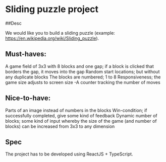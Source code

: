 # Sliding puzzle project

##Desc 

We would like you to build a sliding puzzle (example: https://en.wikipedia.org/wiki/Sliding_puzzle). 
## Must-haves:

A game field of 3x3 with 8 blocks and one gap; if a block is clicked that borders the gap, it moves into the gap
Random start locations; but without any duplicate blocks
The blocks are numbered; 1 to 8
Responsiveness; the game size adjusts to screen size
-A counter tracking the number of moves

## Nice-to-have:

Parts of an image instead of numbers in the blocks
Win-condition; if successfully completed, give some kind of feedback
Dynamic number of blocks; some kind of input whereby the size of the game (and number of blocks) can be increased from 3x3 to any dimension

## Spec
The project has to be developed using ReactJS + TypeScript.